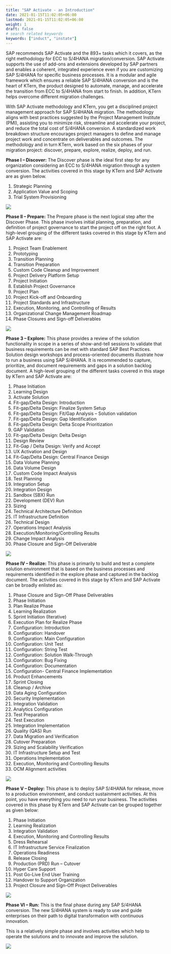 ```yaml
---
title: "SAP Activate - an Introduction"
date: 2021-01-15T11:02:05+06:00
lastmod: 2021-01-15T11:02:05+06:00
weight: 1
draft: false
# search related keywords
keywords: ["induct", "instate"]
---
```



SAP recommends SAP Activate and the 893+ tasks which it covers, as the right methodology for ECC to S/4HANA migration/conversion. SAP Activate supports the use of add-ons and extensions developed by SAP partners and enables a coherent, integrated experience even if you are customizing SAP S/4HANA for specific business processes. It is a modular and agile framework which ensures a reliable SAP S/4HANA conversion and is the heart of KTern, the product designed to automate, manage, and accelerate the transition from ECC to S/4HANA from start to finish. In addition, KTern helps overcome different migration challenges.

With SAP Activate methodology and KTern, you get a disciplined project management approach for SAP S/4HANA migration. The methodology aligns with best practices suggested by the Project Management Institute (PMI), assisting you to minimize risk, streamline and accelerate your project, and reduce the total cost of S/4HANA conversion. A standardized work breakdown structure encourages project managers to define and manage project work and concentrate on deliverables and outcomes. The methodology and in turn KTern, work based on the six phases of your migration project: discover, prepare, explore, realize, deploy, and run.

**Phase I – Discover:** The Discover phase is the ideal first step for any organization considering an ECC to S/4HANA migration through a system conversion. The activities covered in this stage by KTern and SAP Activate are as given below.

1. Strategic Planning
2. Application Value and Scoping
3. Trial System Provisioning

![](https://storage.googleapis.com/ktern-docs-files/sap-activate-1.JPG)

**Phase II – Prepare:** The Prepare phase is the next logical step after the Discover Phase. This phase involves initial planning, preparation, and definition of project governance to start the project off on the right foot. A high-level grouping of the different tasks covered in this stage by KTern and SAP Activate are:

1. Project Team Enablement
2. Prototyping
3. Transition Planning
4. Transition Preparation
5. Custom Code Cleanup and Improvement
6. Project Delivery Platform Setup
7. Project Initiation
8. Establish Project Governance
9. Project Plan
10.   Project Kick-off and Onboarding
11.   Project Standards and Infrastructure
12.   Execution, Monitoring, and Controlling of Results
13.   Organizational Change Management Roadmap
14.   Phase Closures and Sign-off Deliverables

![](https://storage.googleapis.com/ktern-docs-files/sap-activate-2.jpg)

**Phase 3 – Explore:** This phase provides a review of the solution functionality in scope in a series of show-and-tell sessions to validate that business requirements can be met with standard SAP Best Practices. Solution design workshops and process-oriented documents illustrate how to run a business using SAP S/4HANA. It is recommended to capture, prioritize, and document requirements and gaps in a solution backlog document. A high-level grouping of the different tasks covered in this stage by KTern and SAP Activate are:

1. Phase Initiation
2. Learning Design
3. Activate Solution
4. Fit-gap/Delta Design: Introduction
5. Fit-gap/Delta Design: Finalize System Setup
6. Fit-gap/Delta Design: Fit/Gap Analysis – Solution validation
7. Fit-gap/Delta Design: Gap Identification
8. Fit-gap/Delta Design: Delta Scope Prioritization
9. GAP Validation
10.   Fit-gap/Delta Design: Delta Design
11.   Design Review
12.   Fit-Gap / Delta Design: Verify and Accept
13.   UX Activation and Design
14.   Fit-Gap/Delta Design: Central Finance Design
15.   Data Volume Planning
16.   Data Volume Design
17.   Custom Code Impact Analysis
18.   Test Planning
19.   Integration Setup
20.   Integration Design
21.   Sandbox (SBX) Run
22.   Development (DEV) Run
23.   Sizing
24.   Technical Architecture Definition
25.   IT Infrastructure Definition
26.   Technical Design
27.   Operations Impact Analysis
28.   Execution/Monitoring/Controlling Results
29.   Change Impact Analysis
30.   Phase Closure and Sign-Off Deliverable

![](https://storage.googleapis.com/ktern-docs-files/sap-activate-3.png)

**Phase IV – Realize:** This phase is primarily to build and test a complete solution environment that is based on the business processes and requirements identified in the explore phase and captured in the backlog document. The activities covered in this stage by KTern and SAP Activate can be broadly enlisted as:

1. Phase Closure and Sign-Off Phase Deliverables
2. Phase Initiation
3. Plan Realize Phase
4. Learning Realization
5. Sprint Initiation (Iterative)
6. Execution Plan for Realize Phase
7. Configuration: Introduction
8. Configuration: Handover
9. Configuration: Main Configuration
10.   Configuration: Unit Test
11.   Configuration: String Test
12.   Configuration: Solution Walk-Through
13.   Configuration: Bug Fixing
14.   Configuration: Documentation
15.   Configuration- Central Finance Implementation
16.   Product Enhancements
17.   Sprint Closing
18.   Cleanup / Archive
19.   Data Aging Configuration
20.   Security Implementation
21.   Integration Validation
22.   Analytics Configuration
23.   Test Preparation
24.   Test Execution
25.   Integration Implementation
26.   Quality (QAS) Run
27.   Data Migration and Verification
28.   Cutover Preparation
29.   Sizing and Scalability Verification
30.   IT Infrastructure Setup and Test
31.   Operations Implementation
32.   Execution, Monitoring and Controlling Results
33.   OCM Alignment activities

![](https://storage.googleapis.com/ktern-docs-files/sap-activate-4.png)

**Phase V – Deploy:** This phase is to deploy SAP S/4HANA for release, move to a production environment, and conduct sustainment activities. At this point, you have everything you need to run your business. The activities covered in this phase by KTern and SAP Activate can be grouped together as given below:

1. Phase Initiation
2. Learning Realization
3. Integration Validation
4. Execution, Monitoring and Controlling Results
5. Dress Rehearsal
6. IT Infrastructure Service Finalization
7. Operations Readiness
8. Release Closing
9. Production (PRD) Run – Cutover
10.   Hyper Care Support
11.   Post Go-Live End User Training
12.   Handover to Support Organization
13.   Project Closure and Sign-Off Project Deliverables

![](https://storage.googleapis.com/ktern-docs-files/sap-activate-5.jpg)

**Phase VI – Run:** This is the final phase during any SAP S/4HANA conversion. The new S/4HANA system is ready to use and guide enterprises on their path to digital transformation with continuous innovation.

This is a relatively simple phase and involves activities which help to operate the solutions and to innovate and improve the solution.

![](https://storage.googleapis.com/ktern-docs-files/sap-activate-6.jpg)
